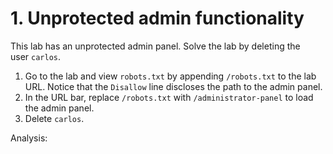 
# 1. Unprotected admin functionality
This lab has an unprotected admin panel. Solve the lab by deleting the user `carlos`.

1. Go to the lab and view `robots.txt` by appending `/robots.txt` to the lab URL. Notice that the `Disallow` line discloses the path to the admin panel.
2. In the URL bar, replace `/robots.txt` with `/administrator-panel` to load the admin panel.
3. Delete `carlos`.

Analysis:
